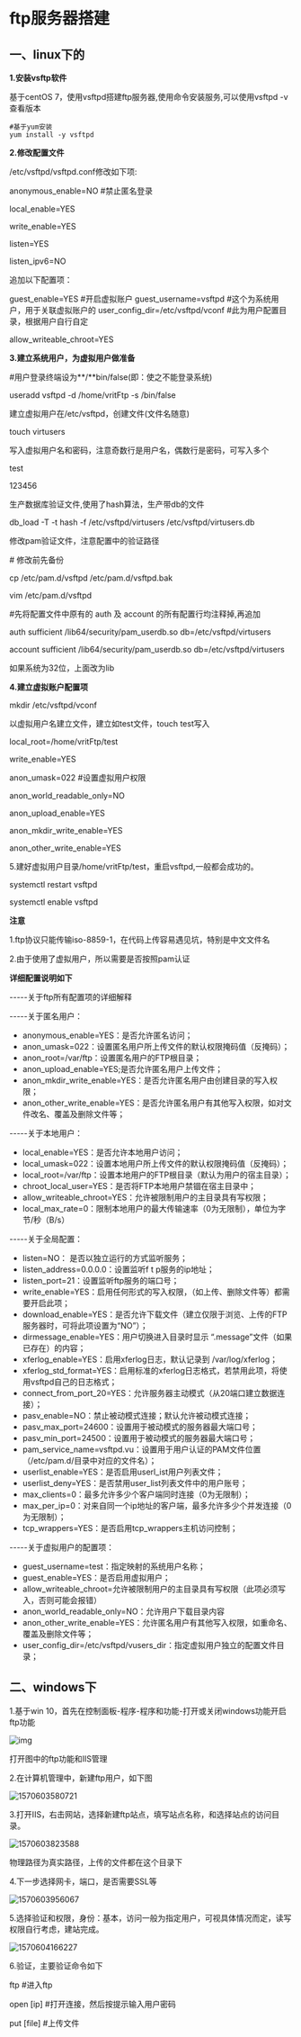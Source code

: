 # ftp服务器搭建

## 一、linux下的

**1.安装vsftp软件**

基于centOS 7，使用vsftpd搭建ftp服务器,使用命令安装服务,可以使用vsftpd -v 查看版本

```shell
#基于yum安装
yum install -y vsftpd
```

**2.修改配置文件**

/etc/vsftpd/vsftpd.conf修改如下项:

anonymous_enable=NO   #禁止匿名登录

local_enable=YES     

write_enable=YES

listen=YES

listen_ipv6=NO

追加以下配置项：

guest_enable=YES      #开启虚拟账户
guest_username=vsftpd  #这个为系统用户，用于关联虚拟账户的
user_config_dir=/etc/vsftpd/vconf  #此为用户配置目录，根据用户自行自定

allow_writeable_chroot=YES

**3.建立系统用户，为虚拟用户做准备**

#用户登录终端设为**/**bin/false(即：使之不能登录系统)

useradd vsftpd -d /home/vritFtp -s /bin/false

建立虚拟用户在/etc/vsftpd，创建文件(文件名随意)

touch virtusers

写入虚拟用户名和密码，注意奇数行是用户名，偶数行是密码，可写入多个

test

123456

生产数据库验证文件,使用了hash算法，生产带db的文件

db_load -T -t  hash  -f /etc/vsftpd/virtusers  /etc/vsftpd/virtusers.db

修改pam验证文件，注意配置中的验证路径

  \# 修改前先备份  

cp /etc/pam.d/vsftpd /etc/pam.d/vsftpd.bak 

vim /etc/pam.d/vsftpd 

#先将配置文件中原有的 auth 及 account 的所有配置行均注释掉,再追加 

auth sufficient /lib64/security/pam_userdb.so db=/etc/vsftpd/virtusers

account sufficient /lib64/security/pam_userdb.so db=/etc/vsftpd/virtusers

 如果系统为32位，上面改为lib

**4.建立虚拟账户配置项**

mkdir /etc/vsftpd/vconf

以虚拟用户名建立文件，建立如test文件，touch test写入

 local_root=/home/vritFtp/test 

write_enable=YES

 anon_umask=022 #设置虚拟用户权限

anon_world_readable_only=NO 

anon_upload_enable=YES 

anon_mkdir_write_enable=YES 

anon_other_write_enable=YES

5.建好虚拟用户目录/home/vritFtp/test，重启vsftpd,一般都会成功的。

systemctl restart vsftpd

systemctl enable vsftpd

**注意**

 1.ftp协议只能传输iso-8859-1，在代码上传容易遇见坑，特别是中文文件名

 2.由于使用了虚拟用户，所以需要是否按照pam认证

**详细配置说明如下**


 -----关于ftp所有配置项的详细解释

-----关于匿名用户：


- anonymous_enable=YES：是否允许匿名访问；
- anon_umask=022：设置匿名用户所上传文件的默认权限掩码值（反掩码）；
- anon_root=/var/ftp：设置匿名用户的FTP根目录；
- anon_upload_enable=YES;是否允许匿名用户上传文件；
- anon_mkdir_write_enable=YES：是否允许匿名用户由创建目录的写入权限；
- anon_other_write_enable=YES：是否允许匿名用户有其他写入权限，如对文件改名、覆盖及删除文件等；

-----关于本地用户：

- local_enable=YES：是否允许本地用户访问；
- local_umask=022：设置本地用户所上传文件的默认权限掩码值（反掩码）；
- local_root=/var/ftp：设置本地用户的FTP根目录（默认为用户的宿主目录）；
- chroot_local_user=YES：是否将FTP本地用户禁锢在宿主目录中；
- allow_writeable_chroot=YES：允许被限制用户的主目录具有写权限；
- local_max_rate=0：限制本地用户的最大传输速率（0为无限制），单位为字节/秒（B/s）

-----关于全局配置：

- listen=NO： 是否以独立运行的方式监听服务；
- listen_address=0.0.0.0：设置监听f t p服务的ip地址；
- listen_port=21：设置监听ftp服务的端口号；
- write_enable=YES：启用任何形式的写入权限，（如上传、删除文件等）都需要开启此项；
- download_enable=YES：是否允许下载文件（建立仅限于浏览、上传的FTP服务器时，可将此项设置为“NO”）；
- dirmessage_enable=YES：用户切换进入目录时显示 “.message”文件（如果已存在）的内容；
- xferlog_enable=YES：启用xferlog日志，默认记录到 /var/log/xferlog；
- xferlog_std_format=YES：启用标准的xferlog日志格式，若禁用此项，将使用vsftpd自己的日志格式；
- connect_from_port_20=YES：允许服务器主动模式（从20端口建立数据连接）；
- pasv_enable=NO：禁止被动模式连接；默认允许被动模式连接；
- pasv_max_port=24600：设置用于被动模式的服务器最大端口号；
- pasv_min_port=24500：设置用于被动模式的服务器最大端口号；
- pam_service_name=vsftpd.vu：设置用于用户认证的PAM文件位置（/etc/pam.d/目录中对应的文件名）；
- userlist_enable=YES：是否启用userl_ist用户列表文件；
- userlist_deny=YES：是否禁用user_list列表文件中的用户账号；
- max_clients=0：最多允许多少个客户端同时连接（0为无限制）；
- max_per_ip=0：对来自同一个ip地址的客户端，最多允许多少个并发连接（0为无限制）；
- tcp_wrappers=YES：是否启用tcp_wrappers主机访问控制；

-----关于虚拟用户的配置项：

- guest_username=test：指定映射的系统用户名称；
- guest_enable=YES：是否启用虚拟用户；
- allow_writeable_chroot=允许被限制用户的主目录具有写权限（此项必须写入，否则可能会报错）
- anon_world_readable_only=NO：允许用户下载目录内容
- anon_other_write_enable=YES：允许匿名用户有其他写入权限，如重命名、覆盖及删除文件等；
- user_config_dir=/etc/vsftpd/vusers_dir：指定虚拟用户独立的配置文件目录；

## 二、windows下

1.基于win 10，首先在控制面板-程序-程序和功能-打开或关闭windows功能开启ftp功能

![img](file:///C:\Users\Administrator\AppData\Roaming\Tencent\Users\842693026\QQ\WinTemp\RichOle\_3D(D5G$T%L~TJ67_S3]Y)5.png)

打开图中的ftp功能和IIS管理

2.在计算机管理中，新建ftp用户，如下图

![1570603580721](C:\Users\Administrator\AppData\Roaming\Typora\typora-user-images\1570603580721.png)

3.打开IIS，右击网站，选择新建ftp站点，填写站点名称，和选择站点的访问目录。

![1570603823588](C:\Users\Administrator\AppData\Roaming\Typora\typora-user-images\1570603823588.png)

物理路径为真实路径，上传的文件都在这个目录下

4.下一步选择网卡，端口，是否需要SSL等

![1570603956067](C:\Users\Administrator\AppData\Roaming\Typora\typora-user-images\1570603956067.png)

5.选择验证和权限，身份：基本，访问一般为指定用户，可视具体情况而定，读写权限自行考虑，建站完成。

![1570604166227](C:\Users\Administrator\AppData\Roaming\Typora\typora-user-images\1570604166227.png)

6.验证，主要验证命令如下

ftp  #进入ftp

open [ip]  #打开连接，然后按提示输入用户密码

put [file] #上传文件



